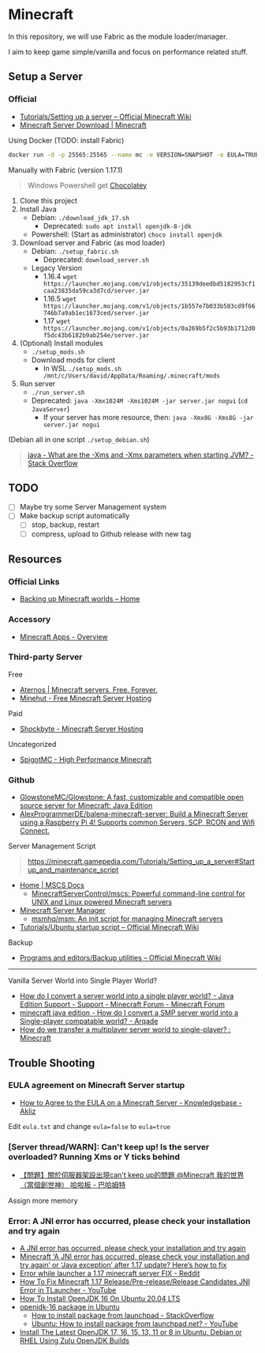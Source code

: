 # Minecraft

In this repository, we will use Fabric as the module loader/manager.

I aim to keep game simple/vanilla and focus on performance related stuff.

## Setup a Server

### Official

* [Tutorials/Setting up a server – Official Minecraft Wiki](https://minecraft.gamepedia.com/Tutorials/Setting_up_a_server)
* [Minecraft Server Download | Minecraft](https://www.minecraft.net/en-us/download/server)

Using Docker (TODO: install Fabric)

```sh
docker run -d -p 25565:25565 --name mc -e VERSION=SNAPSHOT -e EULA=TRUE itzg/minecraft-server
```

Manually with Fabric (version 1.17.1)

> Windows Powershell get [Chocolatey](https://chocolatey.org/install)

1. Clone this project
2. Install Java
   * Debian: `./download_jdk_17.sh`
     * Deprecated: `sudo apt install openjdk-8-jdk`
   * Powershell: (Start as administrator) `choco install openjdk`
3. Download server and Fabric (as mod loader)
   * Debian: `./setup_fabric.sh`
     * Deprecated: `download_server.sh`
   * Legacy Version
     * 1.16.4 `wget https://launcher.mojang.com/v1/objects/35139deedbd5182953cf1caa23835da59ca3d7cd/server.jar`
     * 1.16.5 `wget https://launcher.mojang.com/v1/objects/1b557e7b033b583cd9f66746b7a9ab1ec1673ced/server.jar`
     * 1.17 `wget https://launcher.mojang.com/v1/objects/0a269b5f2c5b93b1712d0f5dc43b6182b9ab254e/server.jar`
4. (Optional) Install modules
   * `./setup_mods.sh`
   * Download mods for client
     * In WSL `./setup_mods.sh /mnt/c/Users/david/AppData/Roaming/.minecraft/mods`
5. Run server
   * `./run_server.sh`
   * Deprecated: `java -Xmx1024M -Xms1024M -jar server.jar nogui` (`cd JavaServer`)
     * If your server has more resource, then: `java -Xmx8G -Xms8G -jar server.jar nogui`

(Debian all in one script `./setup_debian.sh`)

> [java - What are the -Xms and -Xmx parameters when starting JVM? - Stack Overflow](https://stackoverflow.com/questions/14763079/what-are-the-xms-and-xmx-parameters-when-starting-jvm)

## TODO

* [ ] Maybe try some Server Management system
* [ ] Make backup script automatically
  * [ ] stop, backup, restart
  * [ ] compress, upload to Github release with new tag

## Resources

### Official Links

* [Backing up Minecraft worlds – Home](https://help.minecraft.net/hc/en-us/articles/360034754912-Backing-up-Minecraft-worlds-)

### Accessory

* [Minecraft Apps - Overview](https://www.chunkbase.com/apps/)

### Third-party Server

Free

* [Aternos | Minecraft servers. Free. Forever.](https://aternos.org/)
* [Minehut - Free Minecraft Server Hosting](https://minehut.com/)

Paid

* [Shockbyte - Minecraft Server Hosting](https://shockbyte.com/)

Uncategorized

* [SpigotMC - High Performance Minecraft](https://www.spigotmc.org/)

### Github

* [GlowstoneMC/Glowstone: A fast, customizable and compatible open source server for Minecraft: Java Edition](https://github.com/GlowstoneMC/Glowstone)
* [AlexProgrammerDE/balena-minecraft-server: Build a Minecraft Server using a Raspberry Pi 4! Supports common Servers, SCP, RCON and Wifi Connect.](https://github.com/AlexProgrammerDE/balena-minecraft-server)

Server Management Script

> https://minecraft.gamepedia.com/Tutorials/Setting_up_a_server#Startup_and_maintenance_script

* [Home | MSCS Docs](https://minecraftservercontrol.github.io/docs/mscs)
  * [MinecraftServerControl/mscs: Powerful command-line control for UNIX and Linux powered Minecraft servers](https://github.com/MinecraftServerControl/mscs)
* [Minecraft Server Manager](http://msmhq.com/)
  * [msmhq/msm: An init script for managing Minecraft servers](https://github.com/msmhq/msm)
* [Tutorials/Ubuntu startup script – Official Minecraft Wiki](https://minecraft.gamepedia.com/Tutorials/Ubuntu_startup_script)

Backup

* [Programs and editors/Backup utilities – Official Minecraft Wiki](https://minecraft.gamepedia.com/Programs_and_editors/Backup_utilities)

---

Vanilla Server World into Single Player World?

* [How do I convert a server world into a single player world? - Java Edition Support - Support - Minecraft Forum - Minecraft Forum](https://www.minecraftforum.net/forums/support/java-edition-support/2455400-how-do-i-convert-a-server-world-into-a-single)
* [minecraft java edition - How do I convert a SMP server world into a Single-player compatable world? - Arqade](https://gaming.stackexchange.com/questions/188559/how-do-i-convert-a-smp-server-world-into-a-single-player-compatable-world)
* [How do we transfer a multiplayer server world to single-player? : Minecraft](https://www.reddit.com/r/Minecraft/comments/a9ytnv/how_do_we_transfer_a_multiplayer_server_world_to/)

## Trouble Shooting

### EULA agreement on Minecraft Server startup

* [How to Agree to the EULA on a Minecraft Server - Knowledgebase - Akliz](https://www.akliz.net/manage/knowledgebase/44/How-to-Agree-to-the-EULA-on-a-Minecraft-Server.html)

Edit `eula.txt` and change `eula=false` to `eula=true`

### [Server thread/WARN]: Can't keep up! Is the server overloaded? Running Xms or Y ticks behind

* [【問題】關於伺服器架設出現can't keep up的問題 @Minecraft 我的世界（當個創世神） 哈啦板 - 巴哈姆特](https://forum.gamer.com.tw/C.php?bsn=18673&snA=171740)

Assign more memory

### Error: A JNI error has occurred, please check your installation and try again

* [A JNI error has occurred, please check your installation and try again](https://bugs.mojang.com/browse/MC-225505)
* [Minecraft ‘A JNI error has occurred, please check your installation and try again’ or ‘Java exception’ after 1.17 update? Here’s how to fix](https://piunikaweb.com/2021/06/11/minecraft-jni-error-java-exception-1-17-update/)
* [Error while launcher a 1.17 minecraft server FIX - Reddit](https://www.reddit.com/r/Minecraft/comments/nv92fg/error_while_launcher_a_117_minecraft_server_fix/)
* [How To Fix Minecraft 1.17 Release/Pre-release/Release Candidates JNI Error in TLauncher - YouTube](https://www.youtube.com/watch?v=mLohOG8FQ-w)
* [How To Install OpenJDK 16 On Ubuntu 20.04 LTS](https://java.tutorials24x7.com/blog/how-to-install-openjdk-16-on-ubuntu-20-04-lts)
* [openjdk-16 package in Ubuntu](https://launchpad.net/ubuntu/+source/openjdk-16)
  * [How to install package from launchpad - StackOverflow](https://stackoverflow.com/questions/41664783/how-to-install-package-from-launchpad)
  * [Ubuntu: How to install package from launchpad.net? - YouTube](https://www.youtube.com/watch?v=YNdOYqRGQlA)
* [Install The Latest OpenJDK 17, 16, 15, 13, 11 or 8 in Ubuntu, Debian or RHEL Using Zulu OpenJDK Builds](https://www.linuxuprising.com/2019/04/install-latest-openjdk-12-11-or-8-in.html)

